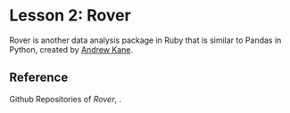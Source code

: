 # Lesson 2: Rover

Rover is another data analysis package in Ruby that is similar to Pandas in Python, created by <a href="https://github.com/ankane">Andrew Kane</a>.


## Reference
Github Repositories of <i>Rover</i>, <a href="https://github.com/ankane/rover"></a>.